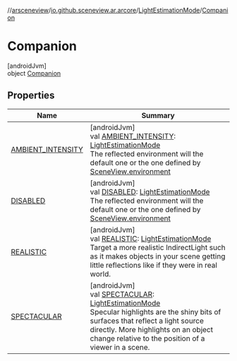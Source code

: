 //[arsceneview](../../../../index.md)/[io.github.sceneview.ar.arcore](../../index.md)/[LightEstimationMode](../index.md)/[Companion](index.md)

# Companion

[androidJvm]\
object [Companion](index.md)

## Properties

| Name | Summary |
|---|---|
| [AMBIENT_INTENSITY](-a-m-b-i-e-n-t_-i-n-t-e-n-s-i-t-y.md) | [androidJvm]<br>val [AMBIENT_INTENSITY](-a-m-b-i-e-n-t_-i-n-t-e-n-s-i-t-y.md): [LightEstimationMode](../index.md)<br>The reflected environment will the default one or the one defined by [SceneView.environment](../../../io.github.sceneview.ar/-ar-scene-view/index.md#-769674583%2FProperties%2F-58641720) |
| [DISABLED](-d-i-s-a-b-l-e-d.md) | [androidJvm]<br>val [DISABLED](-d-i-s-a-b-l-e-d.md): [LightEstimationMode](../index.md)<br>The reflected environment will the default one or the one defined by [SceneView.environment](../../../io.github.sceneview.ar/-ar-scene-view/index.md#-769674583%2FProperties%2F-58641720) |
| [REALISTIC](-r-e-a-l-i-s-t-i-c.md) | [androidJvm]<br>val [REALISTIC](-r-e-a-l-i-s-t-i-c.md): [LightEstimationMode](../index.md)<br>Target a more realistic IndirectLight such as it makes objects in your scene getting little reflections like if they were in real world. |
| [SPECTACULAR](-s-p-e-c-t-a-c-u-l-a-r.md) | [androidJvm]<br>val [SPECTACULAR](-s-p-e-c-t-a-c-u-l-a-r.md): [LightEstimationMode](../index.md)<br>Specular highlights are the shiny bits of surfaces that reflect a light source directly. More highlights on an object change relative to the position of a viewer in a scene. |
